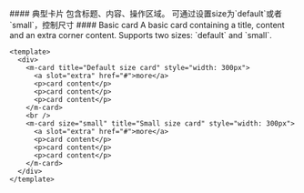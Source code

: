 <cn>
#### 典型卡片
包含标题、内容、操作区域。
可通过设置size为`default`或者`small`，控制尺寸
</cn>

<us>
#### Basic card
A basic card containing a title, content and an extra corner content.
Supports two sizes: `default` and `small`.
</us>

```vue
<template>
  <div>
    <m-card title="Default size card" style="width: 300px">
      <a slot="extra" href="#">more</a>
      <p>card content</p>
      <p>card content</p>
      <p>card content</p>
    </m-card>
    <br />
    <m-card size="small" title="Small size card" style="width: 300px">
      <a slot="extra" href="#">more</a>
      <p>card content</p>
      <p>card content</p>
      <p>card content</p>
    </m-card>
  </div>
</template>
```
